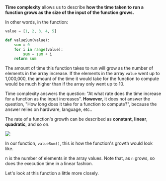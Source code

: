 <!--title={Time Complexity}-->

**Time complexity** allows us to describe **how the time taken to run a function grows as the size of the input of the function grows.**

In other words, in the function:

```python
value = [1, 2, 3, 4, 5]

def valueSum(value):
    sum = 0
    for i in range(value):
        sum = sum + i
    return sum
```
The amount of time this function takes to run will grow as the number of elements in the array increase. If the elements in the array `value` went up to 1,000,000, the amount of the time it would take for the function to compute would be much higher than if the array only went up to 10. 

Time complexity answers the question: "At what rate does the time increase for a function as the input increases". **However**, it does not answer the question, "How long does it take for a function to compute?",  because the answer relies on hardware, language, etc..

The rate of a function's growth can be described as **constant**, **linear**, **quadratic**, and so on.

[//]: # "insert 'timecomplexity' image"


<img src="https://projectbit.s3-us-west-1.amazonaws.com/darlene/labs/Screen+Shot+2020-02-21+at+5.27.32+PM.png">


In our function, `valueSum()`, this is how the function's growth would look like. 

n is the number of elements in the array values. Note that, as `n` grows, so does the execution time in a linear fashion. 

Let's look at this function a little more closely. 



